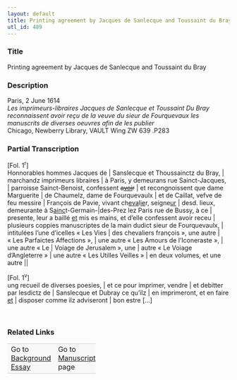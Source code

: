 ```yaml
---  
layout: default  
title: Printing agreement by Jacques de Sanlecque and Toussaint du Bray  
utl_id: 489
---
```


### Title

Printing agreement by Jacques de Sanlecque and Toussaint du Bray

### Description

<p>Paris, 2 June 1614<br /><em>Les imprimeurs-libraires Jacques de Sanlecque et Toussaint Du Bray reconnaissent avoir reçu de la veuve du sieur de Fourquevaux les manuscrits de diverses oeuvres afin de les publier</em><br />
Chicago, Newberry Library, VAULT Wing ZW 639 .P283</p>



### Partial Transcription

<p>[Fol. 1<sup>r</sup>]<br />
Honnorables hommes Jacques de | Sanslecque et Thoussainctz du Bray, | marchandz imprimeurs libraires | à Paris, y demeurans rue Sainct-Jacques, | parroisse Sainct-Benoist, confessent <s>a<u>voi</u>r</s> | et recongnoissent que dame Marguerite | de Chaumelz, dame de Fourquevaulx | et de Caillat, vefve de feu messire | François de Pavie, vivant ch<u>eva</u>l<u>ie</u>r, seigne<u>ur</u> | desd. lieux, demeurante à S<u>ainc</u>t-Germain-|des-Prez lez Paris rue de Bussy, à ce | presente, leur a baillé <u>et</u> mis es mains, et d’elle confessent avoir receu | plusieurs coppies manuscriptes de la main dudict sieur de Fourquevaulx, | intitulées l’une d’icelles « Les Vies | des chevaliers françois », une autre | « Les Parfaictes Affections », | une autre « Les Amours de l’Iconeraste », | une autre « Le | Voiage de Jerusalem », une | autre « Le Voiage d’Angleterre » | une autre « Les Utilles Veilles » | en deux volumes, et une autre ||</p>
<p align="left">[Fol. 1<sup>v</sup>]<br />
ung recueil de diverses poesies, | et ce pour imprimer, vendre | et debitter par lesdictz de | Sanslecque et Dubray ce qu’ilz | en imprimeront, et en faire <u>et</u> | disposer comme ilz adviseront | bon estre […]</p>
<p align="left"> </p>


### Related Links

<table border="0.5" cellpadding="1" cellspacing="1" style="width: 200px; background-color:#F8F8F8;">
    <tbody style="border-color:#ccc">
        <tr style="border-color:#ccc">
            <td>Go to <a href="https://french.newberry.t-pen.org/essay/489" target="_blank">Background Essay</a></td>
            <td>Go to <a href="https://french.newberry.t-pen.org/www/record.html?id=489" target="_blank">Manuscript</a> page</td>
        </tr>
    </tbody>
</table>
